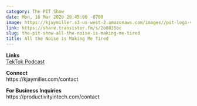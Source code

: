 ```yaml
---
category: The PIT Show
date: Mon, 16 Mar 2020 20:45:00 -0700
image: https://kjaymiller.s3-us-west-2.amazonaws.com/images//pit-logo-v5.jpg
link: https://share.transistor.fm/s/2b0835bc
slug: the-pit-show-all-the-noise-is-making-me-tired
title: All the Noise is Making Me Tired
---
```


<p><strong>Links</strong><br /><a href="https://www.tekside.net/tektok">TekTok Podcast</a></p><p><strong>Connect<br /></strong>https://kjaymiller.com/contact</p><p><strong>For Business Inquiries<br /></strong>https://productivityintech.com/contact</p>
